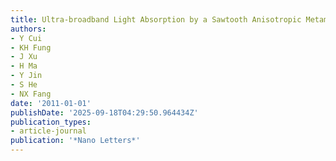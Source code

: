 ```yaml
---
title: Ultra-broadband Light Absorption by a Sawtooth Anisotropic Metamaterial Slab
authors:
- Y Cui
- KH Fung
- J Xu
- H Ma
- Y Jin
- S He
- NX Fang
date: '2011-01-01'
publishDate: '2025-09-18T04:29:50.964434Z'
publication_types:
- article-journal
publication: '*Nano Letters*'
---
```

